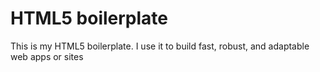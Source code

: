 # HTML5 boilerplate 
This is my HTML5 boilerplate. I use it to build fast, robust, and adaptable web apps or sites
